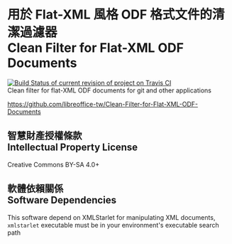 # 用於 Flat-XML 風格 ODF 格式文件的清潔過濾器<br>Clean Filter for Flat-XML ODF Documents
[![Build Status of current revision of project on Travis CI](https://travis-ci.org/libreoffice-tw/Clean-Filter-for-Flat-XML-ODF-Documents.svg?branch=master)](https://travis-ci.org/libreoffice-tw/Clean-Filter-for-Flat-XML-ODF-Documents)  
Clean filter for flat-XML ODF documents for git and other applications

<https://github.com/libreoffice-tw/Clean-Filter-for-Flat-XML-ODF-Documents>

## 智慧財產授權條款<br>Intellectual Property License
Creative Commons BY-SA 4.0+

## 軟體依賴關係<br>Software Dependencies
This software depend on XMLStarlet for manipulating XML documents, `xmlstarlet` executable must be in your environment's executable search path
